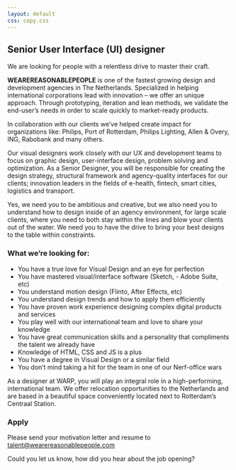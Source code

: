 ```yaml
---
layout: default
css: copy.css
---
```

## Senior User Interface (UI) designer
We are looking for people with a relentless drive to master their craft.

**WEAREREASONABLEPEOPLE** is one of the fastest growing design and development agencies in The Netherlands. Specialized in helping international corporations lead with innovation – we offer an unique approach. Through prototyping, iteration and lean methods, we validate the end-user’s needs in order to scale quickly to market-ready products.

In collaboration with our clients we’ve helped create impact for organizations like: Philips, Port of Rotterdam, Philips Lighting, Allen & Overy, ING, Rabobank and many others.

Our visual designers work closely with our UX and development teams to focus on graphic design, user-interface design, problem solving and optimization. As a Senior Designer, you will be responsible for creating the design strategy, structural framework and agency-quality interfaces for our clients; innovation leaders in the fields of e-health, fintech, smart cities, logistics and transport.

Yes, we need you to be ambitious and creative, but we also need you to understand how to design inside of an agency environment, for large scale clients, where you need to both stay within the lines and blow your clients out of the water. We need you to have the drive to bring your best designs to the table within constraints.

### What we’re looking for:
- You have a true love for Visual Design and an eye for perfection
- You have mastered visual/interface software (Sketch, - Adobe Suite, etc)
- You understand motion design (Flinto, After Effects, etc)
- You understand design trends and how to apply them efficiently
- You have proven work experience designing complex digital products and services
- You play well with our international team and love to share your knowledge
- You have great communication skills and a personality that compliments the talent we already have
- Knowledge of HTML, CSS and JS is a plus
- You have a degree in Visual Design or a similar field
- You don’t mind taking a hit for the team in one of our Nerf-office wars

As a designer at WARP, you will play an integral role in a high-performing, international team. We offer relocation opportunities to the Netherlands and are based in a beautiful space conveniently located next to Rotterdam’s Centraal Station.

### Apply
Please send your motivation letter and resume to [talent@wearereasonablepeople.com](mailto:talent@wearereasonablepeople.com)

Could you let us know, how did you hear about the job opening?



